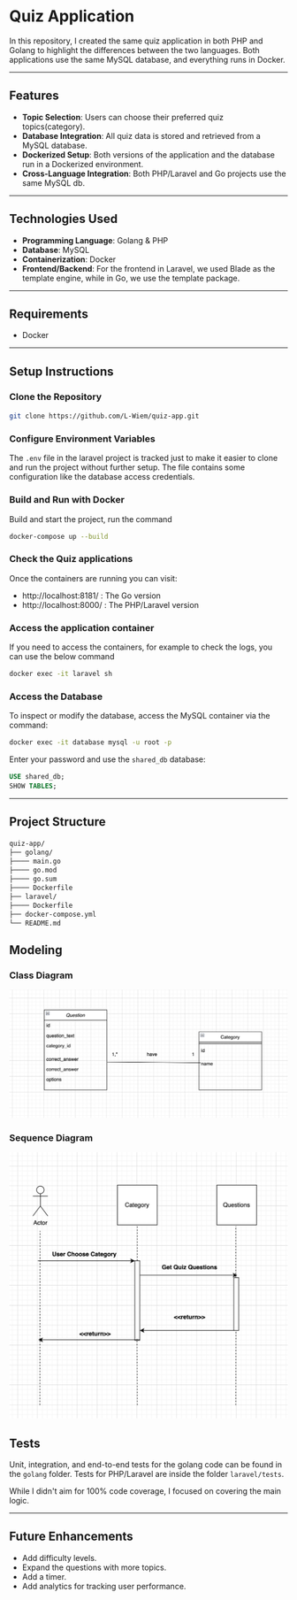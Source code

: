 # Quiz Application

In this repository, I created the same quiz application in both PHP and Golang to highlight the differences between the two languages.
Both applications use the same MySQL database, and everything runs in Docker.

---

## Features

- **Topic Selection**: Users can choose their preferred quiz topics(category).
- **Database Integration**: All quiz data is stored and retrieved from a MySQL database.
- **Dockerized Setup**: Both versions of the application and the database run in a Dockerized environment.
- **Cross-Language Integration**: Both PHP/Laravel and Go projects use the same MySQL db.

---

## Technologies Used

- **Programming Language**: Golang & PHP
- **Database**: MySQL
- **Containerization**: Docker
- **Frontend/Backend**: For the frontend in Laravel, we used Blade as the template engine, while in Go, we use the template package.

---

## Requirements

- Docker

---

## Setup Instructions

### Clone the Repository

```bash
git clone https://github.com/L-Wiem/quiz-app.git
```

### Configure Environment Variables

The `.env` file in the laravel project is tracked just to make it easier to clone and run the project without further setup.
The file contains some configuration like the database access credentials.

### Build and Run with Docker

Build and start the project, run the command

```bash
docker-compose up --build
```

### Check the Quiz applications

Once the containers are running you can visit:
- http://localhost:8181/ : The Go version
- http://localhost:8000/ : The PHP/Laravel version

### Access the application container

If you need to access the containers, for example to check the logs, you can use the below command

```bash
docker exec -it laravel sh
```

### Access the Database

To inspect or modify the database, access the MySQL container via the command:

```bash
docker exec -it database mysql -u root -p
```

Enter your password and use the `shared_db` database:

```sql
USE shared_db;
SHOW TABLES;
```

---

## Project Structure

```
quiz-app/
├── golang/
├──── main.go
├──── go.mod
├──── go.sum
├──── Dockerfile             
├── laravel/
├──── Dockerfile   
├── docker-compose.yml     
└── README.md            
```
## Modeling
### Class Diagram
![Class Diagram](./docs/Class-Diagram.png)

### Sequence Diagram
![Sequence Diagram](./docs/sequence-Diagram.png)
## Tests

Unit, integration, and end-to-end tests for the golang code can be found in the ```golang``` folder.
Tests for PHP/Laravel are inside the folder  ```laravel/tests```.

While I didn't aim for 100% code coverage, I focused on covering the main logic.

---

## Future Enhancements
- Add difficulty levels.
- Expand the questions with more topics.
- Add a timer.
- Add analytics for tracking user performance.
